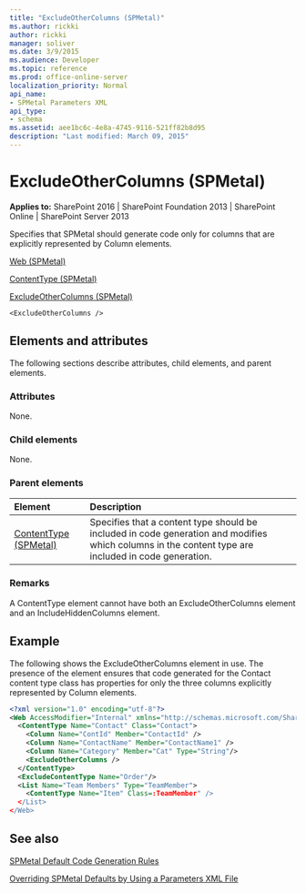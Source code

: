 ```yaml
---
title: "ExcludeOtherColumns (SPMetal)"
ms.author: rickki
author: rickki
manager: soliver
ms.date: 3/9/2015
ms.audience: Developer
ms.topic: reference
ms.prod: office-online-server
localization_priority: Normal
api_name:
- SPMetal Parameters XML
api_type:
- schema
ms.assetid: aee1bc6c-4e8a-4745-9116-521ff82b8d95
description: "Last modified: March 09, 2015"
---
```


# ExcludeOtherColumns (SPMetal)

 
  
 **Applies to:** SharePoint 2016 | SharePoint Foundation 2013 | SharePoint Online | SharePoint Server 2013
  
Specifies that SPMetal should generate code only for columns that are explicitly represented by Column elements.
  
[Web (SPMetal)](web-spmetal.md)
  
[ContentType (SPMetal)](contenttype-spmetal.md)
  
[ExcludeOtherColumns (SPMetal)](excludeothercolumns-spmetal.md)
  
```VB.net
<ExcludeOtherColumns />
```

## Elements and attributes

The following sections describe attributes, child elements, and parent elements.

### Attributes

None.
  
### Child elements

None.
  
### Parent elements

|**Element**|**Description**|
|:-----|:-----|
|[ContentType (SPMetal)](contenttype-spmetal.md) <br/> |Specifies that a content type should be included in code generation and modifies which columns in the content type are included in code generation.  <br/> |
   
### Remarks

A ContentType element cannot have both an ExcludeOtherColumns element and an IncludeHiddenColumns element.
  
## Example

The following shows the ExcludeOtherColumns element in use. The presence of the element ensures that code generated for the Contact content type class has properties for only the three columns explicitly represented by Column elements.
  
```XML
<?xml version="1.0" encoding="utf-8"?>
<Web AccessModifier="Internal" xmlns="http://schemas.microsoft.com/SharePoint/2009/spmetal">
  <ContentType Name="Contact" Class="Contact">
    <Column Name="ContId" Member="ContactId" />
    <Column Name="ContactName" Member="ContactName1" />
    <Column Name="Category" Member="Cat" Type="String"/>
    <ExcludeOtherColumns />
  </ContentType>
  <ExcludeContentType Name="Order"/>
  <List Name="Team Members" Type="TeamMember">
    <ContentType Name="Item" Class=:TeamMember" />
  </List>
</Web>

```

## See also



[SPMetal Default Code Generation Rules](http://msdn.microsoft.com/library/873ac65e-425e-40f3-9ef6-753d3cda1436%28Office.15%29.aspx)
  
[Overriding SPMetal Defaults by Using a Parameters XML File](http://msdn.microsoft.com/library/209359b2-bd46-47b6-837d-3c0c2005cb19%28Office.15%29.aspx)

